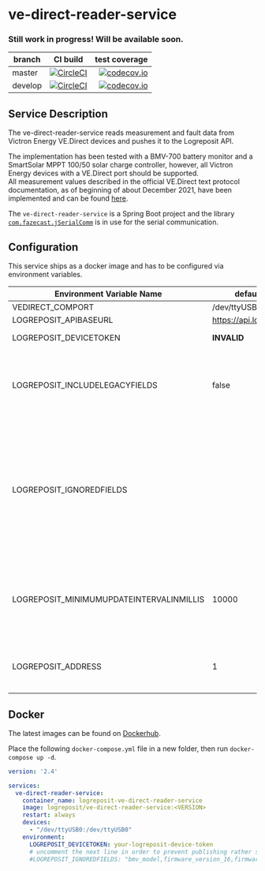 # ve-direct-reader-service

### Still work in progress! Will be available soon.

| branch | CI build | test coverage |
|--------|:--------:|--------------:|
| master  | [![CircleCI](https://circleci.com/gh/logreposit/ve-direct-reader-service/tree/master.svg?style=shield)](https://circleci.com/gh/logreposit/ve-direct-reader-service/tree/master)   | [![codecov.io](https://codecov.io/gh/logreposit/ve-direct-reader-service/branch/master/graphs/badge.svg)](https://codecov.io/gh/logreposit/ve-direct-reader-service/branch/master/graphs/badge.svg)   |
| develop | [![CircleCI](https://circleci.com/gh/logreposit/ve-direct-reader-service/tree/develop.svg?style=shield)](https://circleci.com/gh/logreposit/ve-direct-reader-service/tree/develop) | [![codecov.io](https://codecov.io/gh/logreposit/ve-direct-reader-service/branch/develop/graphs/badge.svg)](https://codecov.io/gh/logreposit/ve-direct-reader-service/branch/develop/graphs/badge.svg) |


## Service Description

The ve-direct-reader-service reads measurement and fault data from Victron Energy VE.Direct devices and pushes it to the 
Logreposit API.

The implementation has been tested with a BMV-700 battery monitor and a SmartSolar MPPT 100/50 solar charge controller, however, all Victron Energy devices with a VE.Direct port should be supported.  
All measurement values described in the official VE.Direct text protocol documentation, as of beginning of about December 2021, have been implemented and can be found [here](https://github.com/logreposit/ve-direct-reader-service/blob/develop/src/main/kotlin/com/logreposit/vedirectreaderservice/communication/vedirect/VeDirectTextModel.kt). 

The `ve-direct-reader-service` is a Spring Boot project and the library [`com.fazecast.jSerialComm`](https://github.com/Fazecast/jSerialComm) 
is in use for the serial communication.


## Configuration

This service ships as a docker image and has to be configured via environment variables. 

|Environment Variable Name                 | default value              |                                                                                             |
|------------------------------------------|----------------------------|---------------------------------------------------------------------------------------------|
| VEDIRECT_COMPORT                         | /dev/ttyUSB0               |                                                                                             |
| LOGREPOSIT_APIBASEURL                    | https://api.logreposit.com |                                                                                             |
| LOGREPOSIT_DEVICETOKEN                   | **INVALID**                | needs to be changed!                                                                        | 
| LOGREPOSIT_INCLUDELEGACYFIELDS           | false                      | set to true to enable backwards-compatibility to bmv-reader-service                         | 
| LOGREPOSIT_IGNOREDFIELDS                 | *<empty>*                  | comma separated list of logreposit field names to ignore / not report at all. The names are referring to the `logrepositName` of the `VeDirectField` in the file which can be found [here](https://github.com/logreposit/ve-direct-reader-service/blob/develop/src/main/kotlin/com/logreposit/vedirectreaderservice/communication/vedirect/VeDirectTextModel.kt). |
| LOGREPOSIT_MINIMUMUPDATEINTERVALINMILLIS | 10000                      | minimum update interval in milliseconds, set to `0` to push on every VE.Direct Text update. |
| LOGREPOSIT_ADDRESS                       | 1                          | set to some other value if you have multiple devices                                        |


## Docker

The latest images can be found on [Dockerhub](https://hub.docker.com/r/logreposit/ve-direct-reader-service/tags).

Place the following `docker-compose.yml` file in a new folder, then run `docker-compose up -d`.

```yaml
version: '2.4'

services:
  ve-direct-reader-service:
    container_name: logreposit-ve-direct-reader-service
    image: logreposit/ve-direct-reader-service:<VERSION>
    restart: always
    devices:
      - "/dev/ttyUSB0:/dev/ttyUSB0"
    environment:
      LOGREPOSIT_DEVICETOKEN: your-logreposit-device-token
      # uncomment the next line in order to prevent publishing rather static fields
      #LOGREPOSIT_IGNOREDFIELDS: "bmv_model,firmware_version_16,firmware_version_24,product_id,serial_number,bluetooth_cap"
```

